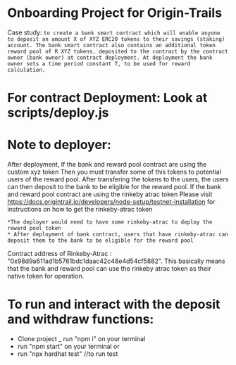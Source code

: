 # Onboarding Project for Origin-Trails
Case study: ```to create a bank smart contract which will enable anyone to deposit an amount X of XYZ ERC20 tokens to their savings (staking) account. The bank smart contract also contains an additional token reward pool of R XYZ tokens, deposited to the contract by the contract owner (bank owner) at
contract deployment. At deployment the bank owner sets a time period constant T, to be used for reward calculation. ```

# For contract Deployment: Look at scripts/deploy.js

# Note to deployer:
After deployment, 
If the bank and reward pool contract are using the custom xyz token 
    Then you must transfer some of this tokens to potential users of the reward pool.
    After transfering the tokens to the users, the users can then deposit to the bank to be eligible for the reward pool.
If the bank and reward pool contract are using the rinkeby atrac token
    Please visit https://docs.origintrail.io/developers/node-setup/testnet-installation for instructions on how to get the rinkeby-atrac token

    *The deployer would need to have some rinkeby-atrac to deploy the reward pool token
    * After deployment of bank contract, users that have rinkeby-atrac can deposit them to the bank to be eligible for the reward pool 

Contract address of Rinkeby-Atrac : "0x98d9a611ad1b5761bdc1daac42c48e4d54cf5882".
This basically means that the bank and reward pool can use the rinkeby atrac token as their native token for operation.

# To run and interact with the deposit and withdraw functions:
- Clone project
_ run "npm i" on your terminal
- run "npm start" on your terminal
or
- run "npx hardhat test" //to run test
